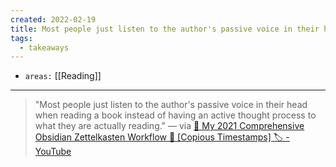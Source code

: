 ```yaml
---
created: 2022-02-19
title: Most people just listen to the author's passive voice in their head when read
tags:
  - takeaways
---
```


- `areas:` [[Reading]]

---

> "Most people just listen to the author's passive voice in their head when reading a book instead of having an active thought process to what they are actually reading." — via [👑️ My 2021 Comprehensive Obsidian Zettelkasten Workflow 👑️ [Copious Timestamps] 🏷️ - YouTube](https://www.youtube.com/watch?v=wB89lJs5A3s)
